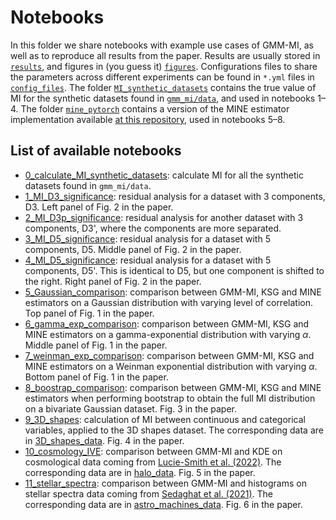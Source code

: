 # Notebooks 

In this folder we share notebooks with example use cases of GMM-MI, as well as to reproduce all results from the paper. Results are usually stored in [`results`](https://github.com/dpiras/MI_estimation/tree/main/notebooks/results), and figures in (you guess it) [`figures`](https://github.com/dpiras/MI_estimation/tree/main/notebooks/figures). Configurations files to share the parameters across different experiments can be found in `*.yml` files in [`config_files`](https://github.com/dpiras/MI_estimation/tree/main/notebooks/config_files). The folder [`MI_synthetic_datasets`](https://github.com/dpiras/MI_estimation/tree/main/notebooks/MI_synthetic_datasets) contains the true value of MI for the synthetic datasets found in [`gmm_mi/data`](https://github.com/dpiras/MI_estimation/tree/main/gmm_mi/data), and used in notebooks 1&ndash;4. The folder [`mine_pytorch`](https://github.com/dpiras/MI_estimation/tree/main/notebooks/mine-pytorch) contains a version of the MINE estimator implementation available [at this repository](https://github.com/gtegner/mine-pytorch), used in notebooks 5&ndash;8.

## List of available notebooks

- [0_calculate_MI_synthetic_datasets](https://github.com/dpiras/MI_estimation/blob/main/notebooks/0_calculate_MI_synthetic_datasets.ipynb): calculate MI for all the synthetic datasets found in `gmm_mi/data`.
- [1_MI_D3_significance](https://github.com/dpiras/MI_estimation/blob/main/notebooks/1_MI_D3_significance.ipynb): residual analysis for a dataset with 3 components, D3. Left panel of Fig. 2 in the paper.
- [2_MI_D3p_significance](https://github.com/dpiras/MI_estimation/blob/main/notebooks/2_MI_D3p_significance.ipynb): residual analysis for another dataset with 3 components, D3', where the components are more separated.
- [3_MI_D5_significance](https://github.com/dpiras/MI_estimation/blob/main/notebooks/3_MI_D5_significance.ipynb): residual analysis for a dataset with 5 components, D5. Middle panel of Fig. 2 in the paper.
- [4_MI_D5_significance](https://github.com/dpiras/MI_estimation/blob/main/notebooks/4_MI_D5p_significance.ipynb): residual analysis for a dataset with 5 components, D5'. This is identical to D5, but one component is shifted to the right. Right panel of Fig. 2 in the paper.
- [5_Gaussian_comparison](https://github.com/dpiras/MI_estimation/blob/main/notebooks/5_Gaussian_comparison.ipynb): comparison between GMM-MI, KSG and MINE estimators on a Gaussian distribution with varying level of correlation. Top panel of Fig. 1 in the paper.
- [6_gamma_exp_comparison](https://github.com/dpiras/MI_estimation/blob/main/notebooks/6_gamma_exp_comparison.ipynb): comparison between GMM-MI, KSG and MINE estimators on a gamma-exponential distribution  with varying $\alpha$. Middle panel of Fig. 1 in the paper.
- [7_weinman_exp_comparison](https://github.com/dpiras/MI_estimation/blob/main/notebooks/7_weinman_exp_comparison.ipynb): comparison between GMM-MI, KSG and MINE estimators on a Weinman exponential distribution with varying $\alpha$. Bottom panel of Fig. 1 in the paper.
- [8_boostrap_comparison](https://github.com/dpiras/MI_estimation/blob/main/notebooks/8_boostrap_comparison.ipynb): comparison between GMM-MI, KSG and MINE estimators when performing bootstrap to obtain the full MI distribution on a bivariate Gaussian dataset. Fig. 3 in the paper.
- [9_3D_shapes](https://github.com/dpiras/MI_estimation/blob/main/notebooks/9_3D_shapes.ipynb): calculation of MI between continuous and categorical variables, applied to the 3D shapes dataset. The corresponding data are in [3D_shapes_data](https://github.com/dpiras/MI_estimation/tree/main/notebooks/3D_shapes_data). Fig. 4 in the paper.
- [10_cosmology_IVE](https://github.com/dpiras/MI_estimation/blob/main/notebooks/10_cosmology_IVE.ipynb): comparison between GMM-MI and KDE on cosmological data coming from [Lucie-Smith et al. (2022)](https://journals.aps.org/prd/abstract/10.1103/PhysRevD.105.103533). The corresponding data are in [halo_data](https://github.com/dpiras/MI_estimation/tree/main/notebooks/halo_data). Fig. 5 in the paper.
- [11_stellar_spectra](https://github.com/dpiras/MI_estimation/blob/main/notebooks/11_stellar_spectra.ipynb): comparison between GMM-MI and histograms on stellar spectra data coming from [Sedaghat et al. (2021)](https://academic.oup.com/mnras/article-abstract/501/4/6026/6121645?redirectedFrom=fulltext&login=false). The corresponding data are in [astro_machines_data](https://github.com/dpiras/MI_estimation/tree/main/notebooks/astro_machines_data). Fig. 6 in the paper.
